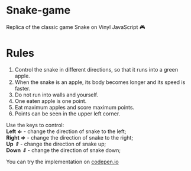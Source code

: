 # Snake-game
Replica of the classic game Snake on Vinyl JavaScript &#127918;

# Rules
1. Control the snake in different directions, so that it runs into a green apple.  
2. When the snake is an apple, its body becomes longer and its speed is faster.  
3. Do not run into walls and yourself.  
4. One eaten apple is one point.  
5. Eat maximum apples and score maximum points.  
6. Points can be seen in the upper left corner.

Use the keys to control:  
__Left *&lArr;*__ - change the direction of snake to the left;  
__Right *&rArr;*__ - change the direction of snake to the right;  
__Up *&uArr;*__ - change the direction of snake up;  
__Down *&dArr;*__ - change the direction of snake down;  

You can try the implementation on [codepen.io](https://codepen.io/anar_agaev/pen/MWWmadR "You can try snake game on codepen") 
